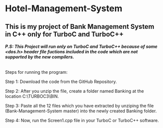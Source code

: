 # Hotel-Management-System
## This is my project of Bank Management System in C++ only for TurboC and TurboC++
###### ***P.S: This Project will run only on TurboC and TurboC++ because of some <dos.h> header file fuctions included in the code which are not supported by the new compilers.***

Steps for running the program:

Step 1: Download the code from the GitHub Repository.

Step 2: After you unzip the file, create a folder named Banking at the location C:\TURBOC3\BIN.

Step 3: Paste all the 12 files which you have extracted by unziping the file (Bank-Management-System master) into the newly created Banking folder.

Step 4: Now, run the Screen1.cpp file in your TurboC or TurboC++ software.
